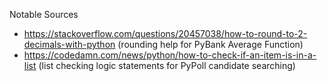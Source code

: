Notable Sources
- https://stackoverflow.com/questions/20457038/how-to-round-to-2-decimals-with-python (rounding help for PyBank Average Function)
- https://codedamn.com/news/python/how-to-check-if-an-item-is-in-a-list (list checking logic statements for PyPoll candidate searching)
